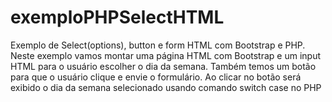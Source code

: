 # exemploPHPSelectHTML

Exemplo de Select(options), button e form HTML com Bootstrap e PHP.
Neste exemplo vamos montar uma página HTML com Bootstrap e um input HTML para o usuário escolher o dia da semana.
Também temos um botão para que o usuário clique e envie o formulário.
Ao clicar no botão será exibido o dia da semana selecionado usando comando switch case no PHP

